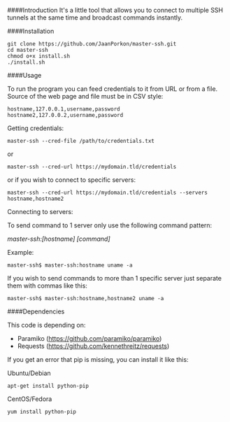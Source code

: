 ####Introduction
It's a little tool that allows you to connect to multiple SSH tunnels at the same time and broadcast commands instantly.

####Installation

```
git clone https://github.com/JaanPorkon/master-ssh.git
cd master-ssh
chmod o+x install.sh
./install.sh
```

####Usage

To run the program you can feed credentials to it from URL or from a file. Source of the web page and file must be in CSV style:

```
hostname,127.0.0.1,username,password
hostname2,127.0.0.2,username,password
```

Getting credentials:

`master-ssh --cred-file /path/to/credentials.txt`

or

`master-ssh --cred-url https://mydomain.tld/credentials`

or if you wish to connect to specific servers:

`master-ssh --cred-url https://mydomain.tld/credentials --servers hostname,hostname2`

Connecting to servers:

To send command to 1 server only use the following command pattern:

_master-ssh:[hostname] [command]_

Example:

`master-ssh$ master-ssh:hostname uname -a`

If you wish to send commands to more than 1 specific server just separate them with commas like this:

`master-ssh$ master-ssh:hostname,hostname2 uname -a`


####Dependencies

This code is depending on:
* Paramiko (https://github.com/paramiko/paramiko)
* Requests (https://github.com/kennethreitz/requests)

If you get an error that pip is missing, you can install it like this:

Ubuntu/Debian
```
apt-get install python-pip
```

CentOS/Fedora
```
yum install python-pip
```